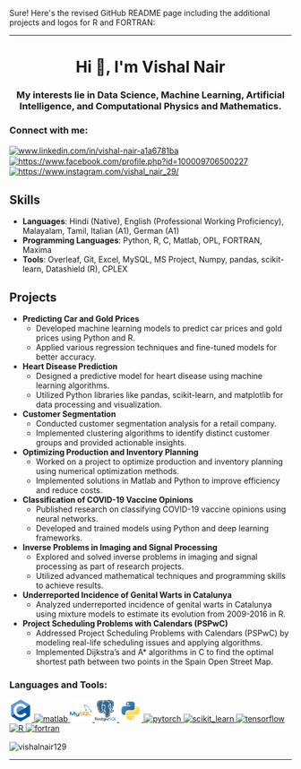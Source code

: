 Sure! Here's the revised GitHub README page including the additional projects and logos for R and FORTRAN:

---

<h1 align="center">Hi 👋, I'm Vishal Nair</h1>
<h3 align="center">My interests lie in Data Science, Machine Learning, Artificial Intelligence, and Computational Physics and Mathematics.</h3>

<h3 align="left">Connect with me:</h3>
<p align="left">
<a href="https://linkedin.com/in/www.linkedin.com/in/vishal-nair-a1a6781ba" target="blank"><img align="center" src="https://raw.githubusercontent.com/rahuldkjain/github-profile-readme-generator/master/src/images/icons/Social/linked-in-alt.svg" alt="www.linkedin.com/in/vishal-nair-a1a6781ba" height="30" width="40" /></a>
<a href="https://www.facebook.com/profile.php?id=100009706500227" target="blank"><img align="center" src="https://raw.githubusercontent.com/rahuldkjain/github-profile-readme-generator/master/src/images/icons/Social/facebook.svg" alt="https://www.facebook.com/profile.php?id=100009706500227" height="30" width="40" /></a>
<a href="https://www.instagram.com/vishal_nair_29/" target="blank"><img align="center" src="https://raw.githubusercontent.com/rahuldkjain/github-profile-readme-generator/master/src/images/icons/Social/instagram.svg" alt="https://www.instagram.com/vishal_nair_29/" height="30" width="40" /></a>
</p>

<h2 align="left">Skills</h2>
<ul>
  <li><b>Languages</b>: Hindi (Native), English (Professional Working Proficiency), Malayalam, Tamil, Italian (A1), German (A1)</li>
  <li><b>Programming Languages</b>: Python, R, C, Matlab, OPL, FORTRAN, Maxima</li>
  <li><b>Tools</b>: Overleaf, Git, Excel, MySQL, MS Project, Numpy, pandas, scikit-learn, Datashield (R), CPLEX</li>
</ul>

<h2 align="left">Projects</h2>
<ul>
  <li><b>Predicting Car and Gold Prices</b>
    <ul>
      <li>Developed machine learning models to predict car prices and gold prices using Python and R.</li>
      <li>Applied various regression techniques and fine-tuned models for better accuracy.</li>
    </ul>
  </li>
  <li><b>Heart Disease Prediction</b>
    <ul>
      <li>Designed a predictive model for heart disease using machine learning algorithms.</li>
      <li>Utilized Python libraries like pandas, scikit-learn, and matplotlib for data processing and visualization.</li>
    </ul>
  </li>
  <li><b>Customer Segmentation</b>
    <ul>
      <li>Conducted customer segmentation analysis for a retail company.</li>
      <li>Implemented clustering algorithms to identify distinct customer groups and provided actionable insights.</li>
    </ul>
  </li>
  <li><b>Optimizing Production and Inventory Planning</b>
    <ul>
      <li>Worked on a project to optimize production and inventory planning using numerical optimization methods.</li>
      <li>Implemented solutions in Matlab and Python to improve efficiency and reduce costs.</li>
    </ul>
  </li>
  <li><b>Classification of COVID-19 Vaccine Opinions</b>
    <ul>
      <li>Published research on classifying COVID-19 vaccine opinions using neural networks.</li>
      <li>Developed and trained models using Python and deep learning frameworks.</li>
    </ul>
  </li>
  <li><b>Inverse Problems in Imaging and Signal Processing</b>
    <ul>
      <li>Explored and solved inverse problems in imaging and signal processing as part of research projects.</li>
      <li>Utilized advanced mathematical techniques and programming skills to achieve results.</li>
    </ul>
  </li>
  <li><b>Underreported Incidence of Genital Warts in Catalunya</b>
    <ul>
      <li>Analyzed underreported incidence of genital warts in Catalunya using mixture models to estimate its evolution from 2009-2016 in R.</li>
    </ul>
  </li>
  <li><b>Project Scheduling Problems with Calendars (PSPwC)</b>
    <ul>
      <li>Addressed Project Scheduling Problems with Calendars (PSPwC) by modeling real-life scheduling issues and applying algorithms.</li>
      <li>Implemented Dijkstra’s and A* algorithms in C to find the optimal shortest path between two points in the Spain Open Street Map.</li>
    </ul>
  </li>
</ul>

<h3 align="left">Languages and Tools:</h3>
<p align="left"> 
  <a href="https://www.cprogramming.com/" target="_blank" rel="noreferrer"> 
    <img src="https://raw.githubusercontent.com/devicons/devicon/master/icons/c/c-original.svg" alt="c" width="40" height="40"/> 
  </a> 
  <a href="https://www.mathworks.com/" target="_blank" rel="noreferrer"> 
    <img src="https://upload.wikimedia.org/wikipedia/commons/2/21/Matlab_Logo.png" alt="matlab" width="40" height="40"/> 
  </a> 
  <a href="https://www.mysql.com/" target="_blank" rel="noreferrer"> 
    <img src="https://raw.githubusercontent.com/devicons/devicon/master/icons/mysql/mysql-original-wordmark.svg" alt="mysql" width="40" height="40"/> 
  </a> 
  <a href="https://www.postgresql.org" target="_blank" rel="noreferrer"> 
    <img src="https://raw.githubusercontent.com/devicons/devicon/master/icons/postgresql/postgresql-original-wordmark.svg" alt="postgresql" width="40" height="40"/> 
  </a> 
  <a href="https://www.python.org" target="_blank" rel="noreferrer"> 
    <img src="https://raw.githubusercontent.com/devicons/devicon/master/icons/python/python-original.svg" alt="python" width="40" height="40"/> 
  </a> 
  <a href="https://pytorch.org/" target="_blank" rel="noreferrer"> 
    <img src="https://www.vectorlogo.zone/logos/pytorch/pytorch-icon.svg" alt="pytorch" width="40" height="40"/> 
  </a> 
  <a href="https://scikit-learn.org/" target="_blank" rel="noreferrer"> 
    <img src="https://upload.wikimedia.org/wikipedia/commons/0/05/Scikit_learn_logo_small.svg" alt="scikit_learn" width="40" height="40"/> 
  </a> 
  <a href="https://www.tensorflow.org" target="_blank" rel="noreferrer"> 
    <img src="https://www.vectorlogo.zone/logos/tensorflow/tensorflow-icon.svg" alt="tensorflow" width="40" height="40"/> 
  </a> 
  <a href="https://www.r-project.org/" target="_blank" rel="noreferrer"> 
    <img src="https://www.r-project.org/Rlogo.png" alt="R" width="40" height="40"/> 
  </a> 
  <a href="https://fortran-lang.org/" target="_blank" rel="noreferrer"> 
    <img src="https://fortran-lang.org/assets/images/fortran-logo.png" alt="fortran" width="40" height="40"/> 
  </a> 
</p>

<p><img align="center" src="https://github-readme-stats.vercel.app/api/top-langs?username=vishalnair129&show_icons=true&locale=en&layout=compact" alt="vishalnair129" /></p>

---
